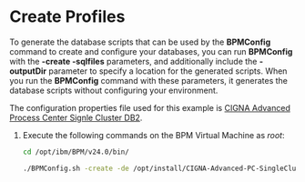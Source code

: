 # Create Profiles

To generate the database scripts that can be used by the **BPMConfig** command to create and configure your databases, you can run **BPMConfig** with the **-create -sqlfiles** parameters, and additionally include the **-outputDir** parameter to specify a location for the generated scripts. When you run the **BPMConfig** command with these parameters, it generates the database scripts without configuring your environment.

The configuration properties file used for this example is [CIGNA Advanced Process Center Signle Cluster DB2](./CIGNA-Advanced-PC-SingleCluster-DB2.properties).

1. Execute the following commands on the BPM Virtual Machine as _root_:

   ```sh
   cd /opt/ibm/BPM/v24.0/bin/

   ./BPMConfig.sh -create -de /opt/install/CIGNA-Advanced-PC-SingleCluster-DB2.properties
   ```
